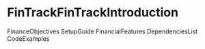 # FinTrackFinTrackIntroduction
FinanceObjectives
SetupGuide
FinancialFeatures
DependenciesList
CodeExamples
